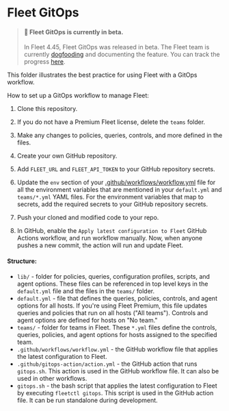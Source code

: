 # Fleet GitOps

> #### 🚧 Fleet GitOps is currently in beta.
>
> In Fleet 4.45, Fleet GitOps was released in beta. The Fleet team is currently [dogfooding](https://en.wikipedia.org/wiki/Eating_your_own_dog_food) and documenting the feature. You can track the progress [here](https://github.com/fleetdm/fleet/issues/17043).

This folder illustrates the best practice for using Fleet with a GitOps workflow.

How to set up a GitOps workflow to manage Fleet:

1. Clone this repository.

2. If you do not have a Premium Fleet license, delete the `teams` folder.

3. Make any changes to policies, queries, controls, and more defined in the files.

4. Create your own GitHub repository.

5. Add `FLEET_URL` and `FLEET_API_TOKEN` to your GitHub repository secrets.

6. Update the `env` section of your [.github/workflows/workflow.yml](https://github.com/fleetdm/fleet-gitops/blob/main/.github/workflows/workflow.yml) file for all the environment variables that are mentioned in your `default.yml` and `teams/*.yml` YAML files. For the environment variables that map to secrets, add the required secrets to your GitHub repository secrets.

7. Push your cloned and modified code to your repo.

8. In GitHub, enable the `Apply latest configuration to Fleet` GitHub Actions workflow, and run workflow manually. Now, when anyone pushes a new commit, the action will run and update Fleet.

#### Structure:

- `lib/` - folder for policies, queries, configuration profiles, scripts, and agent options. These files can be referenced in top level keys in the `default.yml` file and the files in the `teams/` folder.
- `default.yml` - file that defines the queries, policies, controls, and agent options for all hosts. If you're using Fleet Premium, this file updates queries and policies that run on all hosts ("All teams"). Controls and agent options are defined for hosts on "No team."
- `teams/` - folder for teams in Fleet. These `*.yml` files define the controls, queries, policies, and agent options for hosts assigned to the specified team.
- `.github/workflows/workflow.yml` - the GitHub workflow file that applies the latest configuration to Fleet.
- `.github/gitops-action/action.yml` - the GitHub action that runs `gitops.sh`. This action is used in the GitHub workflow file. It can also be used in other workflows.
- `gitops.sh` - the bash script that applies the latest configuration to Fleet by executing `fleetctl gitops`. This script is used in the GitHub action file. It can be run standalone during development.
